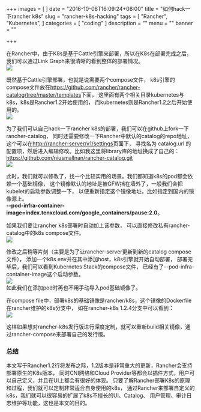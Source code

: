 +++
images = [
]
date = "2016-10-08T16:09:24+08:00"
title = "如何hack一下rancher k8s"
slug = "rancher-k8s-hacking"
tags = [
    "Rancher",
    "Kubernetes",
]
categories = [
    "coding"
]
description = ""
menu = ""
banner = ""

+++

<!--more-->
在Rancher中，由于K8s是基于Cattle引擎来部署，所以在K8s在部署完成之后，
我们可以通过Link Graph来很清晰的看到整体的部署情况。  
![](http://ww1.sinaimg.cn/large/006tNc79jw1fa0ybyprq4j30mi07tdh0.jpg)

既然基于Cattle引擎部署，也就是说需要两个compose文件，
k8s引擎的compose文件放在<https://github.com/rancher/rancher-catalog/tree/master/templates>下面，
这里面有两个相关目录kubernetes与k8s，k8s是Rancher1.2开始使用的，
而kubernetes则是Rancher1.2之后开始使用的。  
![](http://ww1.sinaimg.cn/large/006tNc79jw1fa0ydzd1dgj30gt07qmyg.jpg)

为了我们可以自己hack一下rancher k8s的部署，我们可以在github上fork一下rancher-catalog，
同时还需要修改一下Rancher中默认的catalog的repo地址，
这个可以在<http://rancher-server/v1/settings>页面下，
寻找名为 catalog.url 的配置项，然后进入编辑修改。比如我这里将library库的地址换成了自己的：
<https://github.com/niusmallnan/rancher-catalog.git>  
![](http://ww3.sinaimg.cn/large/006tNc79jw1fa0yff7sbzj30h206imyy.jpg)

此时，我们就可以修改了，找一个比较实用的场景。我们都知道k8s的pod都会依赖一个基础镜像，
这个镜像默认的地址是被GFW挡在墙外了，一般我们会把kubelet的启动参数调整一下，
以便重新指定这个镜像地址，比如指定到国内的镜像源上。  
**--pod-infra-container-image=index.tenxcloud.com/google_containers/pause:2.0**。

如果我们要让rancher k8s部署时自动加上该参数，
可以直接修改私有rancher-catalog中的k8s compose文件。  
![](http://ww4.sinaimg.cn/large/006tNc79jw1fa0ygscal6j30gv0asjtp.jpg)

修改之后稍等片刻（主要是为了让rancher-server更新到新的catalog compose文件），
添加一个k8s env并在其中添加host，k8s引擎就开始自动部署，
部署完毕后，我们可以看到Kubernetes Stack的compose文件，
已经有了--pod-infra-container-image这个启动参数。  
![](http://ww4.sinaimg.cn/large/006tNc79jw1fa0yhg3alsj30gn09rtav.jpg)  
如此我们在添加pod时再也不用手动导入pod基础镜像了。

在compose file中，部署k8s的基础镜像是rancher/k8s，这个镜像的Dockerfile在rancher维护的k8s分支中，
如在rancher-k8s 1.2.4分支中可以看到：  
![](http://ww2.sinaimg.cn/large/006tNc79jw1fa0yi5rmplj30e007ogmr.jpg)

这样如果想对rancher-k8s发行版进行深度定制，就可以重新build相关镜像，通过rancher-compose来部署自己的发行版。

### 总结
本文写于Rancher1.2行将发布之际，1.2版本是非常重大的更新，Rancher会支持部署原生的K8s版本，
同时CNI网络和Cloud Provider等都会以插件方式，用户可以自己定义，并且在UI上都会有很好的体现。
只要了解Rancher部署K8s的原理和过程，我们就可以定制非常适合自身使用的k8s，
通过Rancher来部署自定义的k8s，我们就可以很容易的扩展了k8s不擅长的UI、Catalog、
用户管理、审计日志维护等功能，这也是本文的目的。

